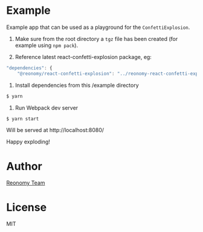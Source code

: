 # Example

Example app that can be used as a playground for the `ConfettiExplosion`.

1. Make sure from the root directory a `tgz` file has been created (for example using `npm pack`).

1. Reference latest react-confetti-explosion package, eg:

```js
"dependencies": {
    "@reonomy/react-confetti-explosion": "../reonomy-react-confetti-explosion-1.0.0.tgz",
```

1. Install dependencies from this /example directory
```bash
$ yarn
```

1. Run Webpack dev server
```bash
$ yarn start
```

Will be served at http://localhost:8080/

Happy exploding!

# Author
[Reonomy Team](https://github.com/reonomy)

# License
MIT